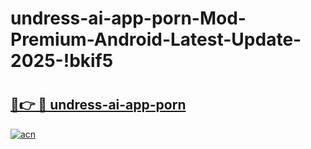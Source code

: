 # undress-ai-app-porn-Mod-Premium-Android-Latest-Update-2025-!bkif5

# <h2><a href="https://fovfo1.esa.edu.pl?title=undress-ai-app-porn&ref=bkif5">🔗👉 🔴 undress-ai-app-porn</a></h2>

[![acn](https://github.com/user-attachments/assets/0f9c940e-d8b0-45ae-aac7-cd30a18b3e1c)](https://fovfo1.esa.edu.pl?title=undress-ai-app-porn&ref=bkif5)


